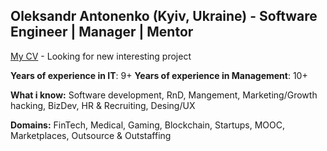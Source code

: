 
## Oleksandr Antonenko (Kyiv, Ukraine) - Software Engineer | Manager | Mentor

[My CV](https://www.linkedin.com/in/aleksandr-antonenko/) - Looking for new interesting project

**Years of experience in IT**:  9+
**Years of experience in Management**:  10+

**What i know:** Software development, RnD, Mangement, Marketing/Growth hacking, BizDev, HR & Recruiting, Desing/UX 

**Domains:** FinTech, Medical, Gaming, Blockchain, Startups, MOOC, Marketplaces, Outsource & Outstaffing


